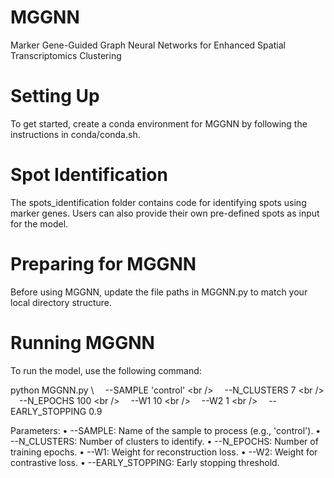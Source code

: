 # MGGNN
Marker Gene-Guided Graph Neural Networks for Enhanced Spatial Transcriptomics Clustering

# Setting Up

To get started, create a conda environment for MGGNN by following the instructions in conda/conda.sh.

# Spot Identification

The spots_identification folder contains code for identifying spots using marker genes. Users can also provide their own pre-defined spots as input for the model.

# Preparing for MGGNN

Before using MGGNN, update the file paths in MGGNN.py to match your local directory structure.

# Running MGGNN

To run the model, use the following command:

python MGGNN.py \\
&emsp;--SAMPLE 'control' \<br />
&emsp;--N_CLUSTERS 7 \<br />
&emsp;--N_EPOCHS 100 \<br />
&emsp;--W1 10 \<br />
&emsp;--W2 1 \<br />
&emsp;--EARLY_STOPPING 0.9

Parameters:
	• --SAMPLE: Name of the sample to process (e.g., 'control').
	•	--N_CLUSTERS: Number of clusters to identify.
	•	--N_EPOCHS: Number of training epochs.
	•	--W1: Weight for reconstruction loss.
	•	--W2: Weight for contrastive loss.
	•	--EARLY_STOPPING: Early stopping threshold.
